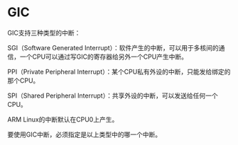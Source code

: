 # GIC

GIC支持三种类型的中断：

SGI（Software Generated Interrupt）：软件产生的中断，可以用于多核间的通信，一个CPU可以通过写GIC的寄存器给另外一个CPU产生中断。

PPI（Private Peripheral Interrupt）：某个CPU私有外设的中断，只能发给绑定的那个CPU。

SPI（Shared Peripheral Interrupt）：共享外设的中断，可以发送给任何一个CPU。

ARM Linux的中断默认在CPU0上产生。

要使用GIC中断，必须指定是以上类型中的哪一个中断。
